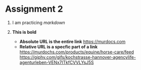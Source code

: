# **Assignment 2**

 1. I am practicing *markdown*
 2. **This is bold**

    - **Absolute URL is the entire link**
      https://murdocs.com
    - **Relative URL is a specfic part of a link**
      https://murdochs.com/products/equine/horse-care/feed
https://giphy.com/gifs/kochstrasse-hannover-agencylife-agenturleben-VENx7ITkfCVVLYsJ5S
